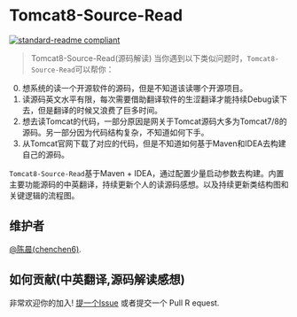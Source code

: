 # Tomcat8-Source-Read

[![standard-readme compliant](https://img.shields.io/github/downloads/chenmudu/Tomcat8-Source-Read/total?style=social)](https://github.com/chenmudu/Tomcat8-Source-Read)

> Tomcat8-Source-Read(源码解读)
当你遇到以下类似问题时，`Tomcat8-Source-Read`可以帮你：
0. 想系统的读一个开源软件的源码，但是不知道该读哪个开源项目。
0. 读源码英文水平有限，每次需要借助翻译软件的生涩翻译才能持续Debug读下去，但是翻译的时候又浪费了巨多时间。
0. 想去读Tomcat的代码，一部分原因是网关于Tomcat源码大多为Tomcat7/8的源码。另一部分因为代码结构复杂，不知道如何下手。
0. 从Tomcat官网下载了对应的代码，但是不知道如何基于Maven和IDEA去构建自己的源码。

`Tomcat8-Source-Read`基于Maven + IDEA，通过配置少量启动参数去构建。内置主要功能源码的中英翻译，持续更新个人的读源码感想。以及持续更新类结构图和关键逻辑的流程图。



## 维护者

[@陈晨(chenchen6)](https://github.com/chenmudu).

## 如何贡献(中英翻译,源码解读感想)

非常欢迎你的加入! [提一个Issue](https://github.com/chenmudu/Tomcat-Source-Read/issues/new) 或者提交一个 Pull R equest.